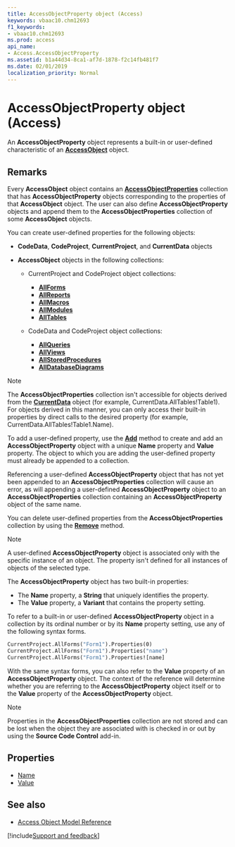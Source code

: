 ```yaml
---
title: AccessObjectProperty object (Access)
keywords: vbaac10.chm12693
f1_keywords:
- vbaac10.chm12693
ms.prod: access
api_name:
- Access.AccessObjectProperty
ms.assetid: b1a44d34-8ca1-af7d-1878-f2c14fb481f7
ms.date: 02/01/2019
localization_priority: Normal
---
```



# AccessObjectProperty object (Access)

An **AccessObjectProperty** object represents a built-in or user-defined characteristic of an **[AccessObject](access.accessobject.md)** object.


## Remarks

Every **AccessObject** object contains an **[AccessObjectProperties](access.accessobjectproperties.md)** collection that has **AccessObjectProperty** objects corresponding to the properties of that **AccessObject** object. The user can also define **AccessObjectProperty** objects and append them to the **AccessObjectProperties** collection of some **AccessObject** objects.

You can create user-defined properties for the following objects:

- **CodeData**, **CodeProject**, **CurrentProject**, and **CurrentData** objects

- **AccessObject** objects in the following collections:

  - CurrentProject and CodeProject object collections:

    - **[AllForms](Access.AllForms.md)**
    - **[AllReports](Access.AllReports.md)**
    - **[AllMacros](Access.allmacros.md)**
    - **[AllModules](Access.AllModules.md)**
    - **[AllTables](Access.AllTables.md)**

  - CodeData and CodeProject object collections:

    - **[AllQueries](Access.AllQueries.md)**
    - **[AllViews](Access.AllViews.md)**
    - **[AllStoredProcedures](Access.AllStoredProcedures.md)**
    - **[AllDatabaseDiagrams](Access.AllDatabaseDiagrams.md)**


> [!NOTE] 
> The **AccessObjectProperties** collection isn't accessible for objects derived from the **[CurrentData](access.currentdata.md)** object (for example, CurrentData.AllTables!Table1). For objects derived in this manner, you can only access their built-in properties by direct calls to the desired property (for example, CurrentData.AllTables!Table1.Name).

To add a user-defined property, use the **[Add](Access.AccessObjectProperties.Add.md)** method to create and add an **AccessObjectProperty** object with a unique **Name** property and **Value** property. The object to which you are adding the user-defined property must already be appended to a collection. 

Referencing a user-defined **AccessObjectProperty** object that has not yet been appended to an **AccessObjectProperties** collection will cause an error, as will appending a user-defined **AccessObjectProperty** object to an **AccessObjectProperties** collection containing an **AccessObjectProperty** object of the same name.

You can delete user-defined properties from the **AccessObjectProperties** collection by using the **[Remove](Access.AccessObjectProperties.Remove.md)** method.

> [!NOTE] 
> A user-defined **AccessObjectProperty** object is associated only with the specific instance of an object. The property isn't defined for all instances of objects of the selected type.

The **AccessObjectProperty** object has two built-in properties:

- The **Name** property, a **String** that uniquely identifies the property.  
- The **Value** property, a **Variant** that contains the property setting.
    
To refer to a built-in or user-defined **AccessObjectProperty** object in a collection by its ordinal number or by its **Name** property setting, use any of the following syntax forms.

```vb
CurrentProject.AllForms("Form1").Properties(0) 
CurrentProject.AllForms("Form1").Properties("name") 
CurrentProject.AllForms("Form1").Properties![name]
```

With the same syntax forms, you can also refer to the **Value** property of an **AccessObjectProperty** object. The context of the reference will determine whether you are referring to the **AccessObjectProperty** object itself or to the **Value** property of the **AccessObjectProperty** object.

> [!NOTE] 
> Properties in the **AccessObjectProperties** collection are not stored and can be lost when the object they are associated with is checked in or out by using the **Source Code Control** add-in.


## Properties

- [Name](Access.AccessObjectProperty.Name.md)
- [Value](Access.AccessObjectProperty.Value.md)

## See also

- [Access Object Model Reference](overview/Access/object-model.md)

[!include[Support and feedback](~/includes/feedback-boilerplate.md)]